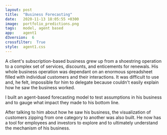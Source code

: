 ```yaml
---
layout: post
title:  "Business Forecasting"
date:   2020-11-13 18:05:55 +0300
image:  portfolio_predictions.png
tags:   model, agent based
app:    agent1
d3version:  6
crossfilter:  True
style:  agent1.css
---
```



A client's subscription-based business grew up from a shoestring operation to a complex set of services, discounts, and enticements for renewals.
His whole business operation was dependant on an enormous spreadsheet filled with individual customers and their interactions.
It was difficult to use and, he felt, impossible for him to delegate because couldn't easily explain how he saw the business worked.

I built an agent-based forecasting model to test assumptions in his business and to gauge what impact they made to his bottom line.

After talking to him about how he saw his business, the visualization of customers zipping from one category to another was also built.
He now has a tool for employees and investors to explore and to ultimately understand the mechanism of his business.
